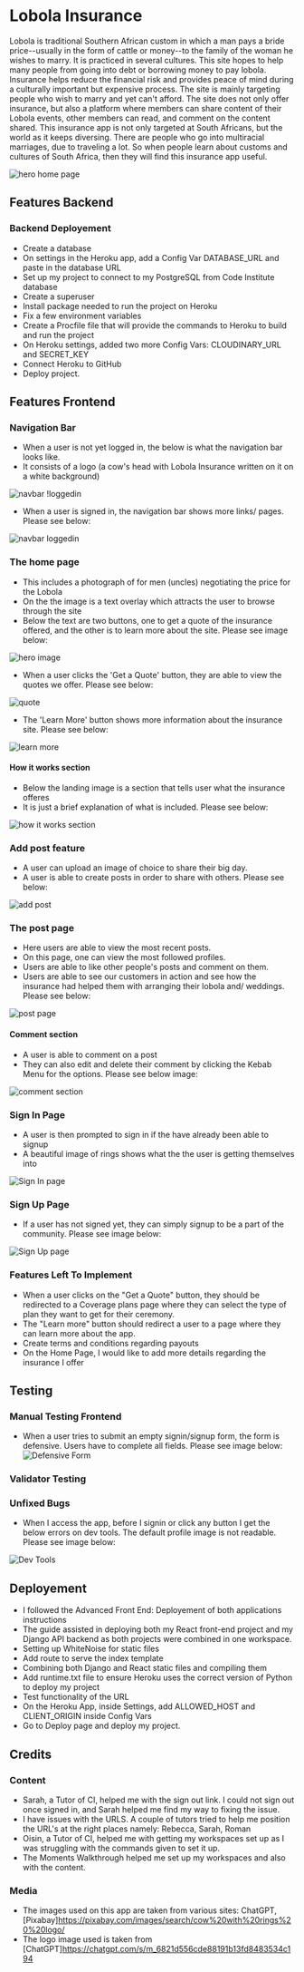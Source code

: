 # Lobola Insurance

Lobola is traditional Southern African custom in which a man pays a bride price--usually in the form of cattle or money--to the family of the woman he wishes to marry. It is practiced in several cultures. This site hopes to help many people from going into debt or borrowing money to pay lobola. Insurance helps reduce the financial risk and provides peace of mind during a culturally important but expensive process. The site is mainly targeting people who wish to marry and yet can't afford. The site does not only offer insurance, but also a platform where members can share content of their Lobola events, other members can read, and comment on the content shared. This insurance app is not only targeted at South Africans, but the world as it keeps diversing. There are people who go into multiracial marriages, due to traveling a lot. So when people learn about customs and cultures of South Africa, then they will find this insurance app useful.

![hero home page](image.png)

## Features Backend

### Backend Deployement
* Create a database
* On settings in the Heroku app, add a Config Var DATABASE_URL and paste in the database URL
* Set up my project to connect to my PostgreSQL from Code Institute database
* Create a superuser
* Install package needed to run the project on Heroku
* Fix a few environment variables
* Create a Procfile file that will provide the commands to Heroku to build and run the project
* On Heroku settings, added two more Config Vars: CLOUDINARY_URL and SECRET_KEY
* Connect Heroku to GitHub
* Deploy project.


## Features Frontend

### Navigation Bar
- When a user is not yet logged in, the below is what the navigation bar looks like.
- It consists of a logo (a cow's head with Lobola Insurance written on it on a white background)

![navbar !loggedin](image-1.png)

- When a user is signed in, the navigation bar shows more links/ pages. Please see below:

![navbar loggedin](image-6.png)

### The home page
- This includes a photograph of for men (uncles) negotiating the price for the Lobola
- On the the image is a text overlay which attracts the user to browse through the site
- Below the text are two buttons, one to get a quote of the insurance offered, and the other is to learn more about the site. Please see image below:

![hero image](image-2.png)

- When a user clicks the 'Get a Quote' button, they are able to view the quotes we offer. Please see below:

![quote](image-4.png)

- The 'Learn More' button shows more information about the insurance site. Please see below:

![learn more](image-5.png)

#### How it works section
- Below the landing image is a section that tells user what the insurance offeres
- It is just a brief explanation of what is included. Please see below:

![how it works section](image-3.png)

### Add post feature
- A user can upload an image of choice to share their big day.
- A user is able to create posts in order to share with others. Please see below:

![add post](image-7.png)

### The post page
- Here users are able to view the most recent posts.
- On this page, one  can view the most followed profiles.
- Users are able to like other people's posts and comment on them.
- Users are able to see our customers in action and see how the insurance had helped them with arranging their lobola and/ weddings. Please see below:

![post page](image-8.png)

#### Comment section
- A user is able to comment on a post
- They can also edit and delete their comment by clicking the Kebab Menu for the options. Please see below image:

![comment section](image-9.png)

### Sign In Page
* A user is then prompted to sign in if the have already been able to signup
* A beautiful image of rings shows what the the user is getting themselves into

![Sign In page](readme.docs/signin.png)

### Sign Up Page
* If a user has not signed yet, they can simply signup to be a part of the community. Please see image below:

![Sign Up page](readme.docs/signup.png)




### Features Left To Implement
* When a user clicks on the "Get a Quote" button, they should be redirected to a Coverage plans page where they can select the type of plan they want to get for their ceremony.
* The "Learn more" button should redirect a user to a page where they can learn more about the app.
* Create terms and conditions regarding payouts
* On the Home Page, I would like to add more details regarding the insurance I offer

## Testing

### Manual Testing Frontend
* When a user tries to submit an empty signin/signup form, the form is defensive. Users have to complete all fields. Please see image below:
![Defensive Form](readme.docs/defensive-form.png)



### Validator Testing



### Unfixed Bugs

* When I access the app, before I signin or click any button I get the below errors on dev tools. The default profile image is not readable. Please see image below:

![Dev Tools](readme.docs/console.png)


## Deployement
* I followed the Advanced Front End: Deployement of both applications instructions
* The guide assisted in deploying both my React front-end project and my Django API backend as both projects were combined in one workspace.
* Setting up WhiteNoise for static files
* Add route to serve the index template
* Combining both Django and React static files and compiling them
* Add runtime.txt file to ensure Heroku uses the correct version of Python to deploy my project
* Test functionality of the URL
* On the Heroku App, inside Settings, add ALLOWED_HOST and CLIENT_ORIGIN inside Config Vars
* Go to Deploy page and deploy my project.


## Credits

### Content
* Sarah, a Tutor of CI, helped me with the sign out link. I could not sign out once signed in, and Sarah helped me find my way to fixing the issue.
* I have issues with the URLS. A couple of tutors tried to help me position the URL's at the right places namely: Rebecca, Sarah, Roman
* Oisin, a Tutor of CI, helped me with getting my workspaces set up as I was struggling with the commands given to set it up.
* The Moments Walkthrough helped me set up my workspaces and also with the content.


### Media
* The images used on this app are taken from various sites: ChatGPT, [Pixabay]https://pixabay.com/images/search/cow%20with%20rings%20%20logo/
* The logo image used is taken from [ChatGPT]https://chatgpt.com/s/m_6821d556cde88191b13fd8483534c194



